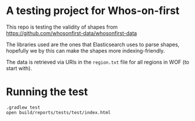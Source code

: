 # A testing project for Whos-on-first

This repo is testing the validity of shapes from https://github.com/whosonfirst-data/whosonfirst-data

The libraries used are the ones that Elasticsearch uses to parse shapes, hopefully we by this can make the shapes more indexing-friendly.

The data is retrieved via URls in the `region.txt` file for all regions in WOF (to start with).


# Running the test

    .gradlew test
    open build/reports/tests/test/index.html